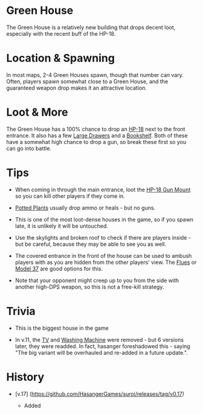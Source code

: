 # Green House



The Green House is a relatively new building that drops decent loot, especially with the recent buff of the HP-18.



# Location & Spawning



In most maps, 2-4 Green Houses spawn, though that number can vary. Often, players spawn somewhat close to a Green House, and the guaranteed weapon drop makes it an attractive location. 











# Loot & More



The Green House has a 100% chance to drop an [HP-18](/guns/hp18) next to the front entrance. It also has a few [Large Drawers](/obstacles/large_drawer) and a [Bookshelf](/obstacles/bookshelf). Both of these have a somewhat high chance to drop a gun, so break these first so you can go into battle. 







# Tips



- When coming in through the main entrance, loot the [HP-18 Gun Mount](/obstacles/gun_mount_hp18) so you can kill other players if they come in. 



- [Potted Plants](/obstacles/potted_plant) usually drop ammo or heals - but no guns.



- This is one of the most loot-dense houses in the game, so if you spawn late, it is unlikely it will be untouched. 



- Use the skylights and broken roof to check if there are players inside - but be careful, because they may be able to see you as well. 



- The covered entrance in the front of the house can be used to ambush players with as you are hidden from the other players' view. The [Flues](/guns/flues) or [Model 37](/guns/model_37) are good options for this. 
 - Note that your opponent might creep up to you from the side with another high-DPS weapon, so this is not a free-kill strategy.







# Trivia



 - This is the biggest house in the game



 - In v.11, the [TV](/obstacles/tv) and [Washing Machine](/obstacles/washing_machine) were removed - but 6 versions later, they were readded. In fact, hasanger foreshadowed this - saying "The big variant will be overhauled and re-added in a future update.".







# History



- [v.17] (https://github.com/HasangerGames/suroi/releases/tag/v0.17)



  - Added
